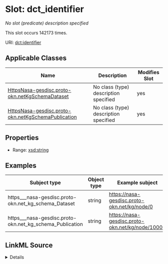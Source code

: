 

# Slot: dct_identifier


_No slot (predicate) description specified_






This slot occurs 142173 times.


URI: [dct:identifier](http://purl.org/dc/terms/identifier)



<!-- no inheritance hierarchy -->





## Applicable Classes

| Name | Description | Modifies Slot |
| --- | --- | --- |
| [HttpsNasa-gesdisc.proto-okn.netKgSchemaDataset](../classes/HttpsNasa-gesdisc.proto-okn.netKgSchemaDataset.md) | No class (type) description specified |  yes  |
| [HttpsNasa-gesdisc.proto-okn.netKgSchemaPublication](../classes/HttpsNasa-gesdisc.proto-okn.netKgSchemaPublication.md) | No class (type) description specified |  yes  |







## Properties

* Range: [xsd:string](http://www.w3.org/2001/XMLSchema#string)






## Examples

| Subject type | Object type | Example subject | Example object | Occurrences |
| --- | --- | --- | --- | --- |
| https___nasa-gesdisc.proto-okn.net_kg_schema_Dataset | string | https://nasa-gesdisc.proto-okn.net/kg/node/0 | 10.5067/ERS1B-SNEN0 | 6821 |
| https___nasa-gesdisc.proto-okn.net_kg_schema_Publication | string | https://nasa-gesdisc.proto-okn.net/kg/node/10000 | 10.1111/COBI.13282 | 135352 |




## LinkML Source

<details>

```yaml
name: dct_identifier
annotations:
  count:
    tag: count
    value: 142173
description: No slot (predicate) description specified
examples:
- object:
    example_object: 10.5067/ERS1B-SNEN0
    example_object_type: string
    example_predicate: dct:identifier
    example_subject: https://nasa-gesdisc.proto-okn.net/kg/node/0
    example_subject_type: https___nasa-gesdisc.proto-okn.net_kg_schema_Dataset
- object:
    example_object: 10.1111/COBI.13282
    example_object_type: string
    example_predicate: dct:identifier
    example_subject: https://nasa-gesdisc.proto-okn.net/kg/node/10000
    example_subject_type: https___nasa-gesdisc.proto-okn.net_kg_schema_Publication
from_schema: nasa-gesdisc
rank: 1000
slot_uri: dct:identifier
alias: dct_identifier
domain_of:
- https___nasa-gesdisc.proto-okn.net_kg_schema_Dataset
- https___nasa-gesdisc.proto-okn.net_kg_schema_Publication
range: string

```
</details>